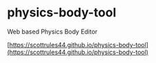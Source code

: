 # physics-body-tool
Web based Physics Body Editor


[https://scottrules44.github.io/physics-body-tool](https://scottrules44.github.io/physics-body-tool)
